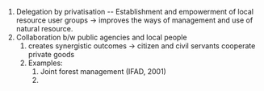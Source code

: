 1. Delegation by privatisation -- Establishment and empowerment of local resource user groups  -> improves the ways of management and use of natural resource.
2. Collaboration b/w public agencies and local people 
	1. creates synergistic outcomes -> citizen and civil servants cooperate private goods 
	2. Examples:	
		1. Joint forest management (IFAD, 2001)
		2. 